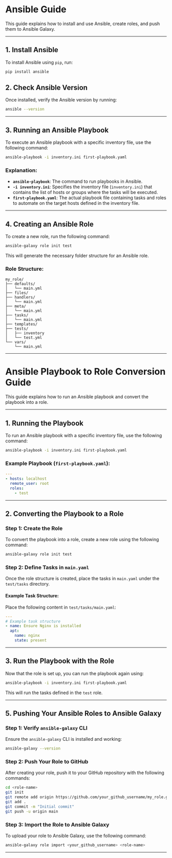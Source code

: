 
# Ansible Guide

This guide explains how to install and use Ansible, create roles, and push them to Ansible Galaxy.

---

## 1. Install Ansible

To install Ansible using `pip`, run:

```bash
pip install ansible
```

## 2. Check Ansible Version

Once installed, verify the Ansible version by running:

```bash
ansible --version
```

---

## 3. Running an Ansible Playbook

To execute an Ansible playbook with a specific inventory file, use the following command:

```bash
ansible-playbook -i inventory.ini first-playbook.yaml
```

### Explanation:

- **`ansible-playbook`**: The command to run playbooks in Ansible.
- **`-i inventory.ini`**: Specifies the inventory file (`inventory.ini`) that contains the list of hosts or groups where the tasks will be executed.
- **`first-playbook.yaml`**: The actual playbook file containing tasks and roles to automate on the target hosts defined in the inventory file.

---

## 4. Creating an Ansible Role

To create a new role, run the following command:

```bash
ansible-galaxy role init test
```

This will generate the necessary folder structure for an Ansible role.

### Role Structure:

```
my_role/
├── defaults/
│   └── main.yml
├── files/
├── handlers/
│   └── main.yml
├── meta/
│   └── main.yml
├── tasks/
│   └── main.yml
├── templates/
├── tests/
│   ├── inventory
│   └── test.yml
└── vars/
    └── main.yml
```

---


# Ansible Playbook to Role Conversion Guide

This guide explains how to run an Ansible playbook and convert the playbook into a role.

---

## 1. Running the Playbook

To run an Ansible playbook with a specific inventory file, use the following command:

```bash
ansible-playbook -i inventory.ini first-playbook.yaml
```

### Example Playbook (`first-playbook.yaml`):

```yaml
---
- hosts: localhost
  remote_user: root
  roles:
    - test
```

---

## 2. Converting the Playbook to a Role

### Step 1: Create the Role

To convert the playbook into a role, create a new role using the following command:

```bash
ansible-galaxy role init test
```

### Step 2: Define Tasks in `main.yaml`

Once the role structure is created, place the tasks in `main.yaml` under the `test/tasks` directory.

#### Example Task Structure:

Place the following content in `test/tasks/main.yaml`:

```yaml
---
# Example task structure
- name: Ensure Nginx is installed
  apt:
    name: nginx
    state: present
```

---

## 3. Run the Playbook with the Role

Now that the role is set up, you can run the playbook again using:

```bash
ansible-playbook -i inventory.ini first-playbook.yaml
```

This will run the tasks defined in the `test` role.

---








## 5. Pushing Your Ansible Roles to Ansible Galaxy

### Step 1: Verify `ansible-galaxy` CLI

Ensure the `ansible-galaxy` CLI is installed and working:

```bash
ansible-galaxy --version
```

### Step 2: Push Your Role to GitHub

After creating your role, push it to your GitHub repository with the following commands:

```bash
cd <role-name>
git init
git remote add origin https://github.com/your_github_username/my_role.git
git add .
git commit -m "Initial commit"
git push -u origin main
```

### Step 3: Import the Role to Ansible Galaxy

To upload your role to Ansible Galaxy, use the following command:

```bash
ansible-galaxy role import <your_github_username> <role-name>
```

---
